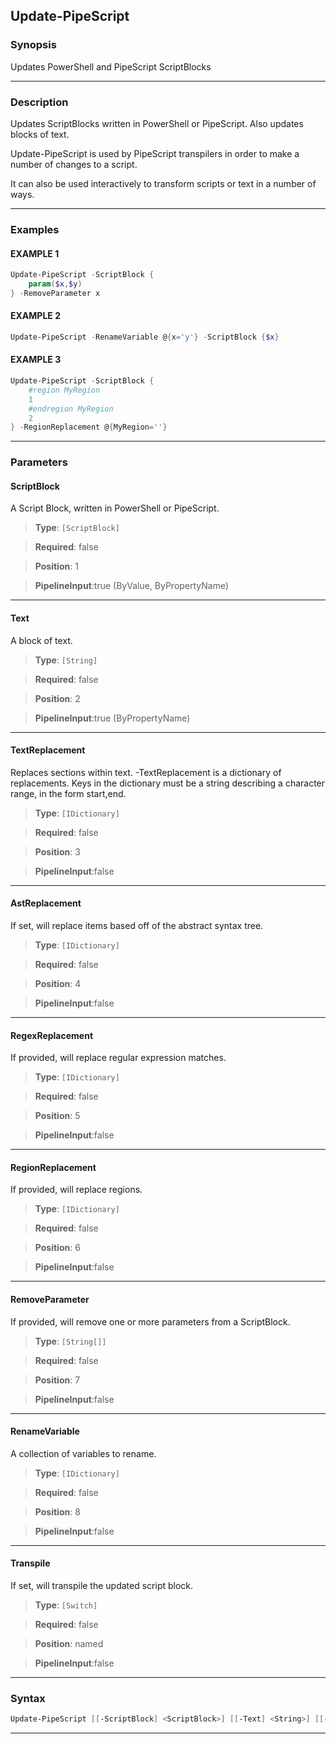 
Update-PipeScript
-----------------
### Synopsis
Updates PowerShell and PipeScript ScriptBlocks

---
### Description

Updates ScriptBlocks written in PowerShell or PipeScript.  Also updates blocks of text.

Update-PipeScript is used by PipeScript transpilers in order to make a number of changes to a script.

It can also be used interactively to transform scripts or text in a number of ways.

---
### Examples
#### EXAMPLE 1
```PowerShell
Update-PipeScript -ScriptBlock {
    param($x,$y)
} -RemoveParameter x
```

#### EXAMPLE 2
```PowerShell
Update-PipeScript -RenameVariable @{x='y'} -ScriptBlock {$x}
```

#### EXAMPLE 3
```PowerShell
Update-PipeScript -ScriptBlock {
    #region MyRegion
    1
    #endregion MyRegion
    2
} -RegionReplacement @{MyRegion=''}
```

---
### Parameters
#### **ScriptBlock**

A Script Block, written in PowerShell or PipeScript.



> **Type**: ```[ScriptBlock]```

> **Required**: false

> **Position**: 1

> **PipelineInput**:true (ByValue, ByPropertyName)



---
#### **Text**

A block of text.



> **Type**: ```[String]```

> **Required**: false

> **Position**: 2

> **PipelineInput**:true (ByPropertyName)



---
#### **TextReplacement**

Replaces sections within text.  -TextReplacement is a dictionary of replacements.
Keys in the dictionary must be a string describing a character range, in the form start,end.



> **Type**: ```[IDictionary]```

> **Required**: false

> **Position**: 3

> **PipelineInput**:false



---
#### **AstReplacement**

If set, will replace items based off of the abstract syntax tree.



> **Type**: ```[IDictionary]```

> **Required**: false

> **Position**: 4

> **PipelineInput**:false



---
#### **RegexReplacement**

If provided, will replace regular expression matches.



> **Type**: ```[IDictionary]```

> **Required**: false

> **Position**: 5

> **PipelineInput**:false



---
#### **RegionReplacement**

If provided, will replace regions.



> **Type**: ```[IDictionary]```

> **Required**: false

> **Position**: 6

> **PipelineInput**:false



---
#### **RemoveParameter**

If provided, will remove one or more parameters from a ScriptBlock.



> **Type**: ```[String[]]```

> **Required**: false

> **Position**: 7

> **PipelineInput**:false



---
#### **RenameVariable**

A collection of variables to rename.



> **Type**: ```[IDictionary]```

> **Required**: false

> **Position**: 8

> **PipelineInput**:false



---
#### **Transpile**

If set, will transpile the updated script block.



> **Type**: ```[Switch]```

> **Required**: false

> **Position**: named

> **PipelineInput**:false



---
### Syntax
```PowerShell
Update-PipeScript [[-ScriptBlock] <ScriptBlock>] [[-Text] <String>] [[-TextReplacement] <IDictionary>] [[-AstReplacement] <IDictionary>] [[-RegexReplacement] <IDictionary>] [[-RegionReplacement] <IDictionary>] [[-RemoveParameter] <String[]>] [[-RenameVariable] <IDictionary>] [-Transpile] [<CommonParameters>]
```
---


